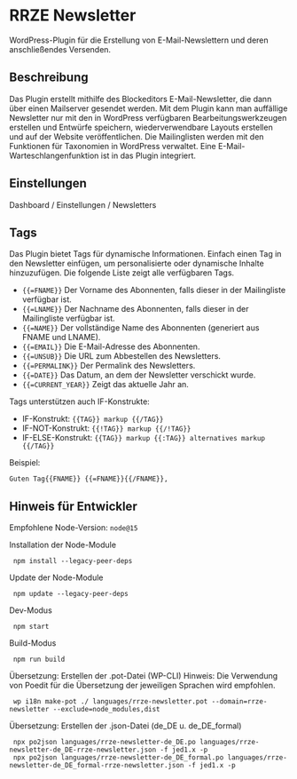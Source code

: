 # RRZE Newsletter

WordPress-Plugin für die Erstellung von E-Mail-Newslettern und deren anschließendes Versenden.

## Beschreibung

Das Plugin erstellt mithilfe des Blockeditors E-Mail-Newsletter, die dann über einen Mailserver gesendet werden. Mit dem Plugin kann man auffällige Newsletter nur mit den in WordPress verfügbaren Bearbeitungswerkzeugen erstellen und Entwürfe speichern, wiederverwendbare Layouts erstellen und auf der Website veröffentlichen. Die Mailinglisten werden mit den Funktionen für Taxonomien in WordPress verwaltet. Eine E-Mail-Warteschlangenfunktion ist in das Plugin integriert.

## Einstellungen

Dashboard / Einstellungen / Newsletters

## Tags

Das Plugin bietet Tags für dynamische Informationen. Einfach einen Tag in den Newsletter einfügen, um personalisierte oder dynamische Inhalte hinzuzufügen. Die folgende Liste zeigt alle verfügbaren Tags.

-   `{{=FNAME}}` Der Vorname des Abonnenten, falls dieser in der Mailingliste verfügbar ist.
-   `{{=LNAME}}` Der Nachname des Abonnenten, falls dieser in der Mailingliste verfügbar ist.
-   `{{=NAME}}` Der vollständige Name des Abonnenten (generiert aus FNAME und LNAME).
-   `{{=EMAIL}}` Die E-Mail-Adresse des Abonnenten.
-   `{{=UNSUB}}` Die URL zum Abbestellen des Newsletters.
-   `{{=PERMALINK}}` Der Permalink des Newsletters.
-   `{{=DATE}}` Das Datum, an dem der Newsletter verschickt wurde.
-   `{{=CURRENT_YEAR}}` Zeigt das aktuelle Jahr an.

Tags unterstützen auch IF-Konstrukte:

-   IF-Konstrukt: `{{TAG}} markup {{/TAG}}`
-   IF-NOT-Konstrukt: `{{!TAG}} markup {{/!TAG}}`
-   IF-ELSE-Konstrukt: `{{TAG}} markup {{:TAG}} alternatives markup {{/TAG}}`

Beispiel:

```
Guten Tag{{FNAME}} {{=FNAME}}{{/FNAME}},
```

## Hinweis für Entwickler

Empfohlene Node-Version: `node@15`

Installation der Node-Module

```shell
 npm install --legacy-peer-deps
```

Update der Node-Module

```shell
 npm update --legacy-peer-deps
```

Dev-Modus

```shell
 npm start
```

Build-Modus

```shell
 npm run build
```

Übersetzung: Erstellen der .pot-Datei (WP-CLI)
Hinweis: Die Verwendung von Poedit für die Übersetzung der jeweiligen Sprachen wird empfohlen.

```shell
 wp i18n make-pot ./ languages/rrze-newsletter.pot --domain=rrze-newsletter --exclude=node_modules,dist
```

Übersetzung: Erstellen der .json-Datei (de_DE u. de_DE_formal)

```shell
 npx po2json languages/rrze-newsletter-de_DE.po languages/rrze-newsletter-de_DE-rrze-newsletter.json -f jed1.x -p
 npx po2json languages/rrze-newsletter-de_DE_formal.po languages/rrze-newsletter-de_DE_formal-rrze-newsletter.json -f jed1.x -p
```
